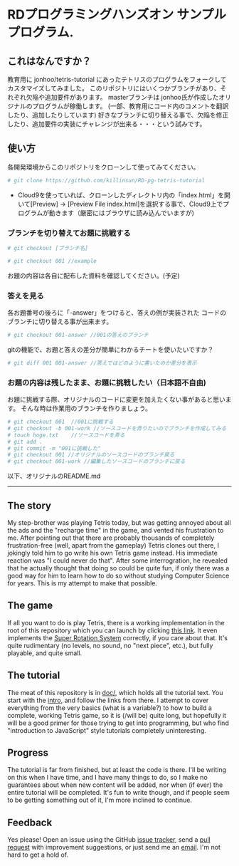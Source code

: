# RDプログラミングハンズオン サンプルプログラム.

## これはなんですか？
教育用に jonhoo/tetris-tutorial にあったテトリスのプログラムをフォークしてカスタマイズしてみました。
このリポジトリにはいくつかブランチがあり、それぞれ欠陥や追加要件があります。
masterブランチは jonhoo氏が作成したオリジナルのプログラムが稼働します。
(一部、教育用にコード内のコメントを翻訳したり、追加したりしています)
好きなブランチに切り替える事で、欠陥を修正したり、追加要件の実装にチャレンジが出来る・・・という試みです。



## 使い方

各開発環境からこのリポジトリをクローンして使ってみてください。

```bash
# git clone https://github.com/killinsun/RD-pg-tetris-tutorial
```

- Cloud9を使っていれば、クローンしたディレクトリ内の「index.html」を開いて[Preview] -> [Preview File index.html]を選択する事で、Cloud9上でプログラムが動きます（厳密にはブラウザに読み込んでいますが)

### ブランチを切り替えてお題に挑戦する

```bash
# git checkout [ブランチ名]

# git checkout 001 //example
```

お題の内容は各自に配布した資料を確認してください。(予定)

### 答えを見る

各お題番号の後ろに「-answer」をつけると、答えの例が実装された
コードのブランチに切り替える事が出来ます。

```bash
# git checkout 001-answer //001の答えのブランチ
```

gitの機能で、お題と答えの差分が簡単にわかるチートを使いたいですか？

```bash
# git diff 001 001-answer //答えではどのように書いたのか差分を表示
```

### お題の内容は残したまま、お題に挑戦したい（日本語不自由)
お題に挑戦する際、オリジナルのコードに変更を加えたくない事があると思います。
そんな時は作業用のブランチを作りましょう。

```bash
# git checkout 001  //001に挑戦する
# git checkout -b 001-work //ソースコードを弄りたいのでブランチを作成してみる
# touch hoge.txt    //ソースコードを弄る 
# git add . 
# git commit -m "001に挑戦した"
# git checkout 001 //オリジナルのソースコードのブランチ戻る
# git checkout 001-work //編集したソースコードのブランチに戻る
```

以下、オリジナルのREADME.md

---


## The story

My step-brother was playing Tetris today, but was getting annoyed about all the
ads and the "recharge time" in the game, and vented his frustration to me.
After pointing out that there are probably thousands of completely
frustration-free (well, apart from the gameplay) Tetris clones out there, I
jokingly told him to go write his own Tetris game instead. His immediate
reaction was "I could never do that". After some interrogration, he revealed
that he actually thought that doing so could be quite fun, if only there was a
good way for him to learn how to do so without studying Computer Science for
years. This is my attempt to make that possible.

## The game

If all you want to do is play Tetris, there is a working implementation in the
root of this repository which you can launch by clicking <a href="https://rawgit.com/jonhoo/tetris-tutorial/master/index.html" target="_blank">this link</a>. It even implements the [Super Rotation
System](http://tetris.wikia.com/wiki/SRS) correctly, if you care about that.
It's quite rudimentary (no levels, no sound, no "next piece", etc.), but fully
playable, and quite small.

## The tutorial

The meat of this repository is in [doc/](doc/), which holds all the tutorial
text. You start with the [intro](doc/intro.md), and follow the links from
there. I attempt to cover everything from the very basics (what is a variable?)
to how to build a complete, working Tetris game, so it is (/will be) quite
long, but hopefully it will be a good primer for those trying to get into
programming, but who find "introduction to JavaScript" style tutorials
completely uninteresting.

## Progress

The tutorial is far from finished, but at least the code is there. I'll be
writing on this when I have time, and I have many things to do, so I make no
guarantees about when new content will be added, nor when (if ever) the entire
tutorial will be completed. It's fun to write though, and if people seem to be
getting something out of it, I'm more inclined to continue.

## Feedback

Yes please! Open an issue using the GitHub [issue
tracker](https://github.com/jonhoo/tetris-tutorial/issues), send a [pull
request](https://github.com/jonhoo/tetris-tutorial/pulls) with improvement
suggestions, or just send me an [email](mailto:jon@thesquareplanet.com).
I'm not hard to get a hold of.
